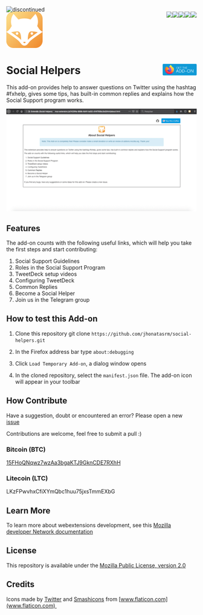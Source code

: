 <img style="position:absolute;z-index:1001;width:150px;height:150px;" src="https://i.ibb.co/RCKf6pH/discontinued.png" alt="discontinued" border="0">

[<img align="right" src="https://img.shields.io/github/issues/jhonatasrm/social-helpers.svg">](https://github.com/jhonatasrm/social-helpers/issues)
[<img align="right" src="https://img.shields.io/github/license/jhonatasrm/social-helpers.svg">](https://github.com/jhonatasrm/social-helpers/blob/master/LICENSE)
[<img align="right" src="https://img.shields.io/github/forks/jhonatasrm/social-helpers.svg">]()
[<img align="right" src="https://img.shields.io/github/stars/jhonatasrm/social-helpers.svg">]()
[<img align="right" src="https://img.shields.io/github/release/jhonatasrm/social-helpers.svg">](https://github.com/jhonatasrm/social-helpers/releases)

![Social Helpers icon](src/res/icons/icon@2x.png)

# Social Helpers [<img align="right" style="width:auto;height:32px;" src="https://raw.githubusercontent.com/jhonatasrm/jhonatasrm.github.io/master/images/addon-firefox.png">](https://addons.mozilla.org/en-US/firefox/addon/social-helpers/)

This add-on provides help to answer questions on Twitter using the hashtag #fxhelp, gives some tips, has built-in common replies and explains how the Social Support program works.

![Social Helpers Screenshot](social-helpers.gif)

## Features
The add-on counts with the following useful links, which will help you take the first steps and start contributing:

1. Social Support Guidelines
2. Roles in the Social Support Program
3. TweetDeck setup videos
4. Configuring TweetDeck
5. Common Replies
6. Become a Social Helper
7. Join us in the Telegram group

## How to test this Add-on

1. Clone this repository git clone ```https://github.com/jhonatasrm/social-helpers.git```

2. In the Firefox address bar type ```about:debugging```

3. Click ```Load Temporary Add-on```, a dialog window opens

4. In the cloned repository, select the ```manifest.json``` file. The add-on icon will appear in your toolbar

## How Contribute

Have a suggestion, doubt or encountered an error? Please open a new [issue](https://github.com/jhonatasrm/social-helpers/issues/new)

Contributions are welcome, feel free to submit a pull :)

### Bitcoin (BTC)

[15FHoQNqwz7wzAa3bgaKTJ9GknCDE7RXhH](https://www.blockchain.com/btc/address/15FHoQNqwz7wzAa3bgaKTJ9GknCDE7RXhH)

### Litecoin (LTC)

LKzFPwvhxCfiXYmQbc1huu75jxsTmmEXbG

## Learn More
To learn more about webextensions development, see this [Mozilla developer Network documentation](https://developer.mozilla.org/en-US/Add-ons/WebExtensions)

## License
This repository is available under the [Mozilla Public License, version 2.0](https://github.com/jhonatasrm/social-helpers/blob/master/LICENSE)

## Credits
Icons made by [Twitter](https://www.flaticon.com/authors/twitter) and [Smashicons](https://www.flaticon.com/authors/Smashicons) from [www.flaticon.com](www.flaticon.com) 
